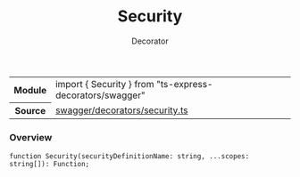 <header class="symbol-info-header">    <h1 id="security">Security</h1>    <label class="symbol-info-type-label decorator">Decorator</label>      </header>
<section class="symbol-info">      <table class="is-full-width">        <tbody>        <tr>          <th>Module</th>          <td>            <div class="lang-typescript">                <span class="token keyword">import</span> { Security }                 <span class="token keyword">from</span>                 <span class="token string">"ts-express-decorators/swagger"</span>                            </div>          </td>        </tr>        <tr>          <th>Source</th>          <td>            <a href="https://romakita.github.io/ts-express-decorators/#//blob/v2.3.5/src/swagger/decorators/security.ts#L0-L0">                swagger/decorators/security.ts            </a>        </td>        </tr>                </tbody>      </table>    </section>

### Overview

<pre><code class="typescript-lang">function <span class="token function">Security</span><span class="token punctuation">(</span>securityDefinitionName<span class="token punctuation">:</span> <span class="token keyword">string</span><span class="token punctuation">,</span> ...scopes<span class="token punctuation">:</span> <span class="token keyword">string</span><span class="token punctuation">[</span><span class="token punctuation">]</span><span class="token punctuation">)</span><span class="token punctuation">:</span> Function<span class="token punctuation">;</span></code></pre>
